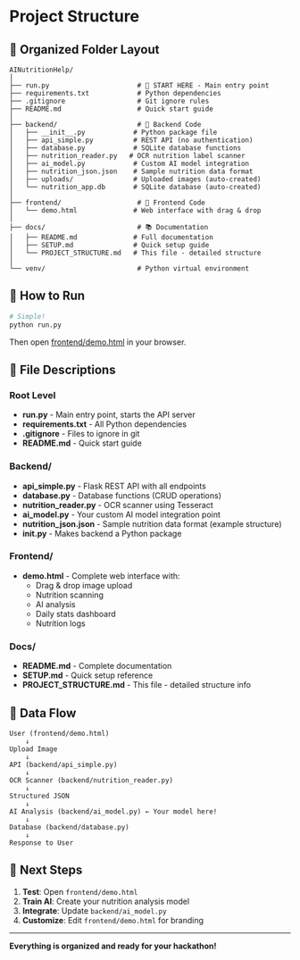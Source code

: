 # Project Structure

## 📂 Organized Folder Layout

```
AINutritionHelp/
│
├── run.py                      # 🚀 START HERE - Main entry point
├── requirements.txt            # Python dependencies
├── .gitignore                  # Git ignore rules
├── README.md                   # Quick start guide
│
├── backend/                    # 🔧 Backend Code
│   ├── __init__.py            # Python package file
│   ├── api_simple.py          # REST API (no authentication)
│   ├── database.py            # SQLite database functions
│   ├── nutrition_reader.py   # OCR nutrition label scanner
│   ├── ai_model.py            # Custom AI model integration
│   ├── nutrition_json.json    # Sample nutrition data format
│   ├── uploads/               # Uploaded images (auto-created)
│   └── nutrition_app.db       # SQLite database (auto-created)
│
├── frontend/                   # 🎨 Frontend Code
│   └── demo.html              # Web interface with drag & drop
│
├── docs/                       # 📚 Documentation
│   ├── README.md              # Full documentation
│   ├── SETUP.md               # Quick setup guide
│   └── PROJECT_STRUCTURE.md   # This file - detailed structure
│
└── venv/                       # Python virtual environment
```

## 🚀 How to Run

```bash
# Simple!
python run.py
```

Then open [frontend/demo.html](../frontend/demo.html) in your browser.

## 📝 File Descriptions

### Root Level
- **run.py** - Main entry point, starts the API server
- **requirements.txt** - All Python dependencies
- **.gitignore** - Files to ignore in git
- **README.md** - Quick start guide

### Backend/
- **api_simple.py** - Flask REST API with all endpoints
- **database.py** - Database functions (CRUD operations)
- **nutrition_reader.py** - OCR scanner using Tesseract
- **ai_model.py** - Your custom AI model integration point
- **nutrition_json.json** - Sample nutrition data format (example structure)
- **__init__.py** - Makes backend a Python package

### Frontend/
- **demo.html** - Complete web interface with:
  - Drag & drop image upload
  - Nutrition scanning
  - AI analysis
  - Daily stats dashboard
  - Nutrition logs

### Docs/
- **README.md** - Complete documentation
- **SETUP.md** - Quick setup reference
- **PROJECT_STRUCTURE.md** - This file - detailed structure info

## 🔄 Data Flow

```
User (frontend/demo.html)
    ↓
Upload Image
    ↓
API (backend/api_simple.py)
    ↓
OCR Scanner (backend/nutrition_reader.py)
    ↓
Structured JSON
    ↓
AI Analysis (backend/ai_model.py) ← Your model here!
    ↓
Database (backend/database.py)
    ↓
Response to User
```

## 🎯 Next Steps

1. **Test**: Open `frontend/demo.html`
2. **Train AI**: Create your nutrition analysis model
3. **Integrate**: Update `backend/ai_model.py`
4. **Customize**: Edit `frontend/demo.html` for branding

---

**Everything is organized and ready for your hackathon!**
